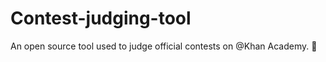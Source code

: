 # Contest-judging-tool
An open source tool used to judge official contests on @Khan Academy. :tada:
